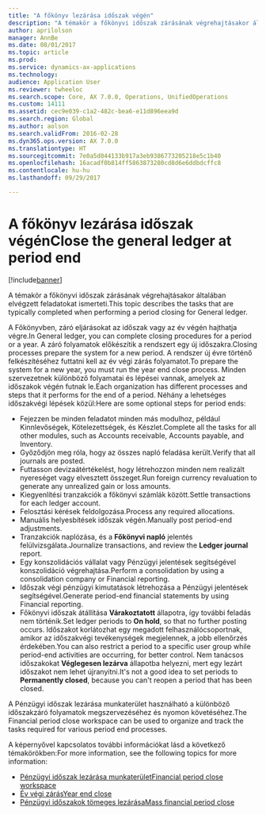 ```yaml
---
title: "A főkönyv lezárása időszak végén"
description: "A témakör a főkönyvi időszak zárásának végrehajtásakor általában elvégzett feladatokat ismerteti."
author: aprilolson
manager: AnnBe
ms.date: 08/01/2017
ms.topic: article
ms.prod: 
ms.service: dynamics-ax-applications
ms.technology: 
audience: Application User
ms.reviewer: twheeloc
ms.search.scope: Core, AX 7.0.0, Operations, UnifiedOperations
ms.custom: 14111
ms.assetid: cec9e039-c1a2-482c-bea6-e11d896eea9d
ms.search.region: Global
ms.author: aolson
ms.search.validFrom: 2016-02-28
ms.dyn365.ops.version: AX 7.0.0
ms.translationtype: HT
ms.sourcegitcommit: 7e0a5d044133b917a3eb9386773205218e5c1b40
ms.openlocfilehash: 16acadf0b814ff5863873280cd8d6e6ddbdcffc8
ms.contentlocale: hu-hu
ms.lasthandoff: 09/29/2017

---
```


# <a name="close-the-general-ledger-at-period-end"></a><span data-ttu-id="778a5-103">A főkönyv lezárása időszak végén</span><span class="sxs-lookup"><span data-stu-id="778a5-103">Close the general ledger at period end</span></span>

[!include[banner](../includes/banner.md)]


<span data-ttu-id="778a5-104">A témakör a főkönyvi időszak zárásának végrehajtásakor általában elvégzett feladatokat ismerteti.</span><span class="sxs-lookup"><span data-stu-id="778a5-104">This topic describes the tasks that are typically completed when performing a period closing for General ledger.</span></span> 

<span data-ttu-id="778a5-105">A Főkönyvben, záró eljárásokat az időszak vagy az év végén hajthatja végre.</span><span class="sxs-lookup"><span data-stu-id="778a5-105">In General ledger, you can complete closing procedures for a period or a year.</span></span> <span data-ttu-id="778a5-106">A záró folyamatok előkészítik a rendszert egy új időszakra.</span><span class="sxs-lookup"><span data-stu-id="778a5-106">Closing processes prepare the system for a new period.</span></span> <span data-ttu-id="778a5-107">A rendszer új évre történő felkészítéséhez futtatni kell az év végi zárás folyamatot.</span><span class="sxs-lookup"><span data-stu-id="778a5-107">To prepare the system for a new year, you must run the year end close process.</span></span> <span data-ttu-id="778a5-108">Minden szervezetnek különböző folyamatai és lépései vannak, amelyek az időszakok végén futnak le.</span><span class="sxs-lookup"><span data-stu-id="778a5-108">Each organization has different processes and steps that it performs for the end of a period.</span></span> <span data-ttu-id="778a5-109">Néhány a lehetséges időszakvégi lépések közül:</span><span class="sxs-lookup"><span data-stu-id="778a5-109">Here are some optional steps for period ends:</span></span>

-   <span data-ttu-id="778a5-110">Fejezzen be minden feladatot minden más modulhoz, például Kinnlevőségek, Kötelezettségek, és Készlet.</span><span class="sxs-lookup"><span data-stu-id="778a5-110">Complete all the tasks for all other modules, such as Accounts receivable, Accounts payable, and Inventory.</span></span>
-   <span data-ttu-id="778a5-111">Győződjön meg róla, hogy az összes napló feladása került.</span><span class="sxs-lookup"><span data-stu-id="778a5-111">Verify that all journals are posted.</span></span>
-   <span data-ttu-id="778a5-112">Futtasson devizaátértékelést, hogy létrehozzon minden nem realizált nyereséget vagy elvesztett összeget.</span><span class="sxs-lookup"><span data-stu-id="778a5-112">Run foreign currency revaluation to generate any unrealized gain or loss amounts.</span></span>
-   <span data-ttu-id="778a5-113">Kiegyenlítési tranzakciók a főkönyvi számlák között.</span><span class="sxs-lookup"><span data-stu-id="778a5-113">Settle transactions for each ledger account.</span></span>
-   <span data-ttu-id="778a5-114">Felosztási kérések feldolgozása.</span><span class="sxs-lookup"><span data-stu-id="778a5-114">Process any required allocations.</span></span>
-   <span data-ttu-id="778a5-115">Manuális helyesbítések időszak végén.</span><span class="sxs-lookup"><span data-stu-id="778a5-115">Manually post period-end adjustments.</span></span>
-   <span data-ttu-id="778a5-116">Tranzakciók naplózása, és a **Főkönyvi napló** jelentés felülvizsgálata.</span><span class="sxs-lookup"><span data-stu-id="778a5-116">Journalize transactions, and review the **Ledger journal** report.</span></span>
-   <span data-ttu-id="778a5-117">Egy konszolidációs vállalat vagy Pénzügyi jelentések segítségével konszolidáció végrehajtása.</span><span class="sxs-lookup"><span data-stu-id="778a5-117">Perform a consolidation by using a consolidation company or Financial reporting.</span></span>
-   <span data-ttu-id="778a5-118">Időszak végi pénzügyi kimutatások létrehozása a Pénzügyi jelentések segítségével.</span><span class="sxs-lookup"><span data-stu-id="778a5-118">Generate period-end financial statements by using Financial reporting.</span></span>
-   <span data-ttu-id="778a5-119">Főkönyvi időszak átállítása **Várakoztatott** állapotra, így további feladás nem történik.</span><span class="sxs-lookup"><span data-stu-id="778a5-119">Set ledger periods to **On hold**, so that no further posting occurs.</span></span> <span data-ttu-id="778a5-120">Időszakot korlátozhat egy megadott felhasználócsoportnak, amikor az időszakvégi tevékenységek megjelennek, a jobb ellenőrzés érdekében.</span><span class="sxs-lookup"><span data-stu-id="778a5-120">You can also restrict a period to a specific user group while period-end activities are occurring, for better control.</span></span> <span data-ttu-id="778a5-121">Nem tanácsos időszakokat **Véglegesen lezárva** állapotba helyezni, mert egy lezárt időszakot nem lehet újranyitni.</span><span class="sxs-lookup"><span data-stu-id="778a5-121">It's not a good idea to set periods to **Permanently closed**, because you can't reopen a period that has been closed.</span></span>

<span data-ttu-id="778a5-122">A Pénzügyi időszak lezárása munkaterület használható a különböző időszakzáró folyamatok megszervezéséhez és nyomon követéséhez.</span><span class="sxs-lookup"><span data-stu-id="778a5-122">The Financial period close workspace can be used to organize and track the tasks required for various period end processes.</span></span> 


<span data-ttu-id="778a5-123">A képernyővel kapcsolatos további információkat lásd a következő témakörökben:</span><span class="sxs-lookup"><span data-stu-id="778a5-123">For more information, see the following topics for more information:</span></span>
- [<span data-ttu-id="778a5-124">Pénzügyi időszak lezárása munkaterület</span><span class="sxs-lookup"><span data-stu-id="778a5-124">Financial period close workspace</span></span>](financial-period-close-workspace.md) 
- [<span data-ttu-id="778a5-125">Év végi zárás</span><span class="sxs-lookup"><span data-stu-id="778a5-125">Year end close</span></span>](Year-end-close.md)  
- [<span data-ttu-id="778a5-126">Pénzügyi időszakok tömeges lezárása</span><span class="sxs-lookup"><span data-stu-id="778a5-126">Mass financial period close</span></span>](tasks/mass-financial-period-close.md)





